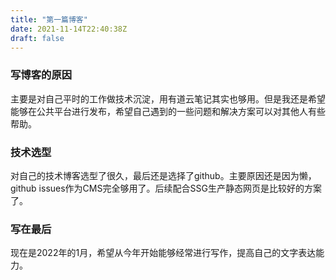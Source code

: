 ```yaml
---
title: "第一篇博客"
date: 2021-11-14T22:40:38Z
draft: false
---
```


### 写博客的原因

主要是对自己平时的工作做技术沉淀，用有道云笔记其实也够用。但是我还是希望能够在公共平台进行发布，希望自己遇到的一些问题和解决方案可以对其他人有些帮助。

### 技术选型

对自己的技术博客选型了很久，最后还是选择了github。主要原因还是因为懒，github issues作为CMS完全够用了。后续配合SSG生产静态网页是比较好的方案了。

### 写在最后
现在是2022年的1月，希望从今年开始能够经常进行写作，提高自己的文字表达能力。



